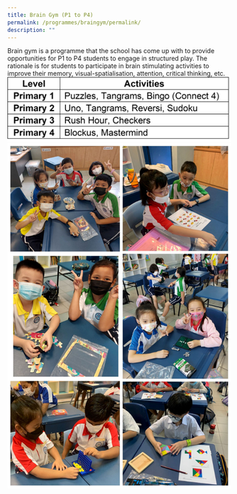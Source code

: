 ```yaml
---
title: Brain Gym (P1 to P4)
permalink: /programmes/braingym/permalink/
description: ""
---
```

Brain gym is a programme that the school has come up with to provide opportunities for P1 to P4 students to engage in structured play. The rationale is for students to participate in brain stimulating activities to improve their memory, visual-spatialisation, attention, critical thinking, etc.
![](/images/Programmes/2023/Brain%20Gym/Brain%20Gym%201.png)
![](/images/Programmes/2023/Brain%20Gym/Brain%20Gym.jpg)